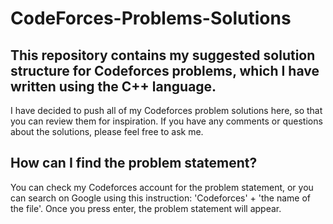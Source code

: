 # CodeForces-Problems-Solutions

## This repository contains my suggested solution structure for Codeforces problems, which I have written using the C++ language.

I have decided to push all of my Codeforces problem solutions here, so that you can review them for inspiration. If you have any comments or questions about the solutions, please feel free to ask me.

## How can I find the problem statement?

You can check my Codeforces account for the problem statement, or you can search on Google using this instruction: 'Codeforces' + 'the name of the file'. Once you press enter, the problem statement will appear.
